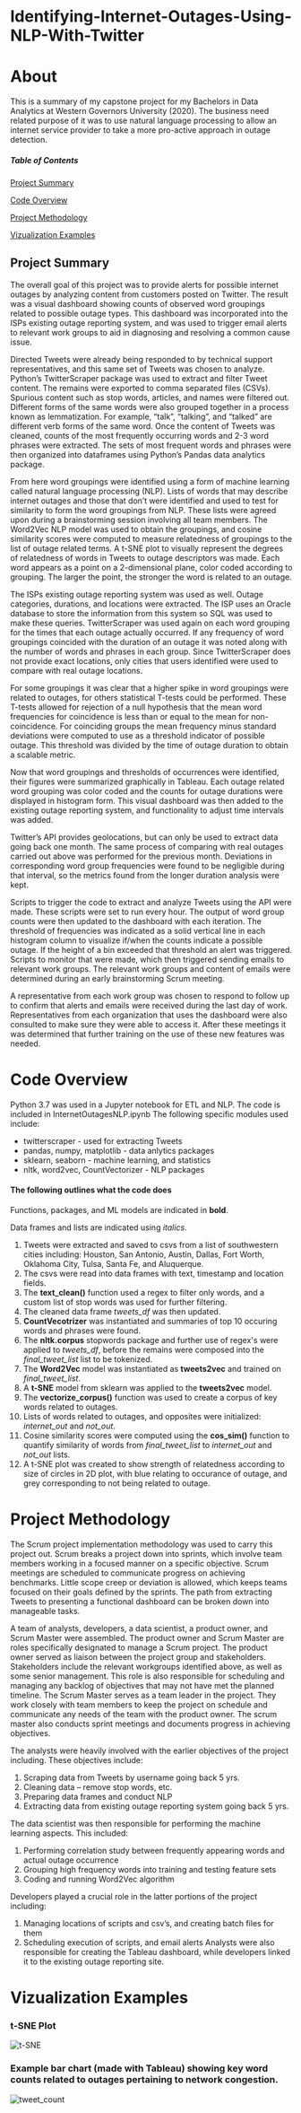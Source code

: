 # Identifying-Internet-Outages-Using-NLP-With-Twitter

# About

This is a summary of my capstone project for my Bachelors in Data Analytics at Western Governors University (2020).  The business need related purpose of it was to use natural language processing to allow an internet service provider to take a more pro-active approach in outage detection.   


##### Table of Contents  
[Project Summary](#project-summary)

[Code Overview](#code-overview)

[Project Methodology](#project-methodology)

[Vizualization Examples](#vizualization-examples)




## Project Summary

The overall goal of this project was to provide alerts for possible internet outages by analyzing content from customers posted on Twitter.  The result was a visual dashboard showing counts of observed word groupings related to possible outage types.  This dashboard was incorporated into the ISPs existing outage reporting system, and was used to trigger email alerts to relevant work groups to aid in diagnosing and resolving a common cause issue.  

Directed Tweets were already being responded to by technical support representatives, and this same set of Tweets was chosen to analyze.  Python’s TwitterScraper package was used to extract and filter Tweet content.  The remains were exported to comma separated files (CSVs).  Spurious content such as stop words, articles, and names were filtered out.  Different forms of the same words were also grouped together in a process known as lemmatization.  For example, “talk”, “talking”, and “talked” are different verb forms of the same word.  Once the content of Tweets was cleaned, counts of the most frequently occurring words and 2-3 word phrases were extracted.  The sets of most frequent words and phrases were then organized into dataframes using Python’s Pandas data analytics package. 

From here word groupings were identified using a form of machine learning called natural language processing (NLP).  Lists of words that may describe internet outages  and those that don’t were identified and used to test for similarity to form the word groupings from NLP.  These lists were agreed upon during a brainstorming session involving all team members.   The Word2Vec NLP model was used to obtain the groupings, and cosine similarity scores were computed to measure relatedness of groupings to the list of outage related terms.  A t-SNE plot to visually represent the degrees of relatedness of words in Tweets to outage descriptors was made.  Each word appears as a point on a 2-dimensional plane, color coded according to grouping.  The larger the point, the stronger the word is related to an outage.  

The ISPs existing outage reporting system was used as well.  Outage categories, durations, and locations were extracted.  The ISP uses an Oracle database to store the information from this system so SQL was used to make these queries.  TwitterScraper was used again on each word grouping for the times that each outage actually occurred.  If any frequency of word groupings coincided with the duration of an outage it was noted along with the number of words and phrases in each group.  Since TwitterScraper does not provide exact locations, only cities that users identified were used to compare with real outage locations.  

For some groupings it was clear that a higher spike in word groupings were related to outages, for others statistical T-tests could be performed.  These T-tests allowed for rejection of a null hypothesis that the mean word frequencies for coincidence is less than or equal to the mean for non-coincidence.  For coinciding groups the mean frequency minus standard deviations were computed to use as a threshold indicator of possible outage.  This threshold was divided by the time of outage duration to obtain a scalable metric.

Now that word groupings and thresholds of occurrences were identified, their figures were summarized graphically in Tableau.  Each outage related word grouping was color coded and the counts for outage durations were displayed in histogram form.  This visual dashboard was then added to the existing outage reporting system, and functionality to adjust time intervals was added.  

Twitter’s API provides geolocations, but can only be used to extract data going back one month.  The same process of comparing with real outages carried out above was performed for the previous month.  Deviations in corresponding word group frequencies were found to be negligible during that interval, so the metrics found from the longer duration analysis were kept. 

Scripts to trigger the code to extract and analyze Tweets using the API were made.  These scripts were set to run every hour.  The output of word group counts were then updated to the dashboard with each iteration.  The threshold of frequencies was indicated as a solid vertical line in each histogram column to visualize if/when the counts indicate a possible outage.   If the height of a bin exceeded that threshold an alert was triggered.  Scripts to monitor that were made, which then triggered sending emails to relevant work groups.  The relevant work groups and content of emails were determined during an early brainstorming Scrum meeting.  

A representative from each work group was chosen to respond to follow up to confirm that alerts and emails were received during the last day of work.  Representatives from each organization that uses the dashboard were also consulted to make sure they were able to access it.  After these meetings it was determined that further training on the use of these new features was needed.  

# Code Overview

Python 3.7 was used in a Jupyter notebook for ETL and NLP.  The code is included in InternetOutagesNLP.ipynb  The following specific modules used include:

- twitterscraper  - used for extracting Tweets
- pandas, numpy, matplotlib  - data anlytics packages
- sklearn, seaborn  - machine learning, and statistics
- nltk, word2vec, CountVectorizer - NLP packages

#### The following outlines what the code does
Functions, packages, and ML models are indicated in **bold**.

Data frames and lists are indicated using _italics_.

1.  Tweets were extracted and saved to csvs from a list of southwestern cities including: Houston, San Antonio, Austin, Dallas, Fort Worth, Oklahoma City, Tulsa, Santa Fe, and Aluquerque.  
2.  The csvs were read into data frames with text, timestamp and location fields.
3.  The **text_clean()** function used a regex to filter only words, and a custom list of stop words was used for further filtering.
4.  The cleaned data frame _tweets_df_ was then updated.
5.  **CountVecotrizer** was instantiated and summaries of top 10 occuring words and phrases were found.
6.  The **nltk.corpus** stopwords package and further use of regex's were applied to _tweets_df_, before the remains were composed into the _final_tweet_list_ list to be tokenized.
7.  The **Word2Vec** model was instantiated as **tweets2vec** and trained on _final_tweet_list_.
8.  A **t-SNE** model from sklearn was applied to the **tweets2vec** model.
9.  The **vectorize_corpus()** function was used to create a corpus of key words related to outages.
10. Lists of words related to outages, and opposites were initialized: _internet_out_ and _not_out_.
11. Cosine similarity scores were computed using the **cos_sim()** function to quantify similarity of words from _final_tweet_list_ to _internet_out_ and _not_out_ lists.
12.  A t-SNE plot was created to show strength of relatedness according to size of circles in 2D plot, with blue relating to occurance of outage, and grey corresponding to not being related to outage.


# Project Methodology

The Scrum project implementation methodology was used to carry this project out.  Scrum breaks a project down into sprints, which involve team members working in a focused manner on a specific objective.  Scrum meetings are scheduled to communicate progress on achieving benchmarks.  Little scope creep or deviation is allowed, which keeps teams focused on their goals defined by the sprints.  The path from extracting Tweets to presenting a functional dashboard can be broken down into manageable tasks.  


A team of analysts, developers, a data scientist, a product owner, and Scrum Master were assembled.  The product owner and Scrum Master are roles specifically designated to manage a Scrum project.  The product owner served as liaison between the project group and stakeholders.  Stakeholders include the relevant workgroups identified above, as well as some senior management.  This role is also responsible for scheduling and managing any backlog of objectives that may not have met the planned timeline.  The Scrum Master serves as a team leader in the project.  They work closely with team members to keep the project on schedule and communicate any needs of the team with the product owner.  The scrum master also conducts sprint meetings and documents progress in achieving objectives.  


The analysts were heavily involved with the earlier objectives of the project including.  These objectives include:
1.	Scraping data from Tweets by username going back 5 yrs.
2.	Cleaning data – remove stop words, etc.
3.	Preparing data frames and conduct NLP
4.	Extracting data from existing outage reporting system going back 5 yrs.

The data scientist was then responsible for performing the machine learning aspects.  This included:
1.	Performing correlation study between frequently appearing words and actual outage occurrence
2.	Grouping high frequency words into training and testing feature sets
3.	Coding and running Word2Vec algorithm

Developers played a crucial role in the latter portions of the project including:
1.	Managing locations of scripts and csv’s, and creating batch files for them
2.	Scheduling execution of scripts, and email alerts
Analysts were also responsible for creating the Tableau dashboard, while developers linked it to the existing outage reporting site.


# Vizualization Examples

### t-SNE Plot

![t-SNE](https://user-images.githubusercontent.com/56166497/80894694-e3a42f00-8ca2-11ea-8f8d-86b02fdd740b.png)


### Example bar chart (made with Tableau) showing key word counts related to outages pertaining to network congestion.

![tweet_count](https://user-images.githubusercontent.com/56166497/80894744-907eac00-8ca3-11ea-87c1-fc09ca2c34aa.png)


